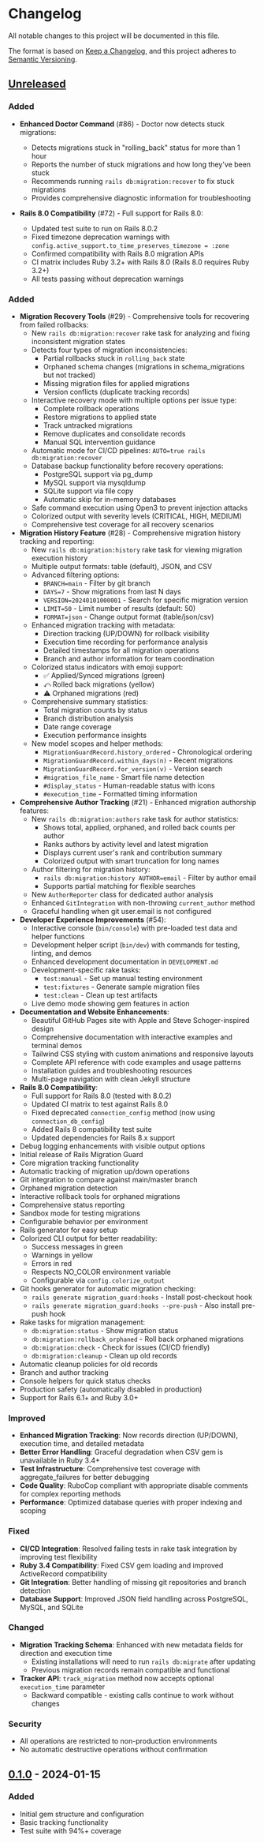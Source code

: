 # Changelog

All notable changes to this project will be documented in this file.

The format is based on [Keep a Changelog](https://keepachangelog.com/en/1.0.0/),
and this project adheres to [Semantic Versioning](https://semver.org/spec/v2.0.0.html).

## [Unreleased]

### Added
- **Enhanced Doctor Command** (#86) - Doctor now detects stuck migrations:
  - Detects migrations stuck in "rolling_back" status for more than 1 hour
  - Reports the number of stuck migrations and how long they've been stuck
  - Recommends running `rails db:migration:recover` to fix stuck migrations
  - Provides comprehensive diagnostic information for troubleshooting

- **Rails 8.0 Compatibility** (#72) - Full support for Rails 8.0:
  - Updated test suite to run on Rails 8.0.2
  - Fixed timezone deprecation warnings with `config.active_support.to_time_preserves_timezone = :zone`
  - Confirmed compatibility with Rails 8.0 migration APIs
  - CI matrix includes Ruby 3.2+ with Rails 8.0 (Rails 8.0 requires Ruby 3.2+)
  - All tests passing without deprecation warnings

### Added
- **Migration Recovery Tools** (#29) - Comprehensive tools for recovering from failed rollbacks:
  - New `rails db:migration:recover` rake task for analyzing and fixing inconsistent migration states
  - Detects four types of migration inconsistencies:
    - Partial rollbacks stuck in `rolling_back` state
    - Orphaned schema changes (migrations in schema_migrations but not tracked)
    - Missing migration files for applied migrations
    - Version conflicts (duplicate tracking records)
  - Interactive recovery mode with multiple options per issue type:
    - Complete rollback operations
    - Restore migrations to applied state
    - Track untracked migrations
    - Remove duplicates and consolidate records
    - Manual SQL intervention guidance
  - Automatic mode for CI/CD pipelines: `AUTO=true rails db:migration:recover`
  - Database backup functionality before recovery operations:
    - PostgreSQL support via pg_dump
    - MySQL support via mysqldump
    - SQLite support via file copy
    - Automatic skip for in-memory databases
  - Safe command execution using Open3 to prevent injection attacks
  - Colorized output with severity levels (CRITICAL, HIGH, MEDIUM)
  - Comprehensive test coverage for all recovery scenarios
- **Migration History Feature** (#28) - Comprehensive migration history tracking and reporting:
  - New `rails db:migration:history` rake task for viewing migration execution history
  - Multiple output formats: table (default), JSON, and CSV
  - Advanced filtering options:
    - `BRANCH=main` - Filter by git branch
    - `DAYS=7` - Show migrations from last N days
    - `VERSION=20240101000001` - Search for specific migration version
    - `LIMIT=50` - Limit number of results (default: 50)
    - `FORMAT=json` - Change output format (table/json/csv)
  - Enhanced migration tracking with metadata:
    - Direction tracking (UP/DOWN) for rollback visibility
    - Execution time recording for performance analysis
    - Detailed timestamps for all migration operations
    - Branch and author information for team coordination
  - Colorized status indicators with emoji support:
    - ✅ Applied/Synced migrations (green)
    - ⤺ Rolled back migrations (yellow)
    - ⚠️ Orphaned migrations (red)
  - Comprehensive summary statistics:
    - Total migration counts by status
    - Branch distribution analysis
    - Date range coverage
    - Execution performance insights
  - New model scopes and helper methods:
    - `MigrationGuardRecord.history_ordered` - Chronological ordering
    - `MigrationGuardRecord.within_days(n)` - Recent migrations
    - `MigrationGuardRecord.for_version(v)` - Version search
    - `#migration_file_name` - Smart file name detection
    - `#display_status` - Human-readable status with icons
    - `#execution_time` - Formatted timing information
- **Comprehensive Author Tracking** (#21) - Enhanced migration authorship features:
  - New `rails db:migration:authors` rake task for author statistics:
    - Shows total, applied, orphaned, and rolled back counts per author
    - Ranks authors by activity level and latest migration
    - Displays current user's rank and contribution summary
    - Colorized output with smart truncation for long names
  - Author filtering for migration history:
    - `rails db:migration:history AUTHOR=email` - Filter by author email
    - Supports partial matching for flexible searches
  - New `AuthorReporter` class for dedicated author analysis
  - Enhanced `GitIntegration` with non-throwing `current_author` method
  - Graceful handling when git user.email is not configured
- **Developer Experience Improvements** (#54):
  - Interactive console (`bin/console`) with pre-loaded test data and helper functions
  - Development helper script (`bin/dev`) with commands for testing, linting, and demos
  - Enhanced development documentation in `DEVELOPMENT.md`
  - Development-specific rake tasks:
    - `test:manual` - Set up manual testing environment
    - `test:fixtures` - Generate sample migration files
    - `test:clean` - Clean up test artifacts
  - Live demo mode showing gem features in action
- **Documentation and Website Enhancements**:
  - Beautiful GitHub Pages site with Apple and Steve Schoger-inspired design
  - Comprehensive documentation with interactive examples and terminal demos
  - Tailwind CSS styling with custom animations and responsive layouts
  - Complete API reference with code examples and usage patterns
  - Installation guides and troubleshooting resources
  - Multi-page navigation with clean Jekyll structure
- **Rails 8.0 Compatibility**:
  - Full support for Rails 8.0 (tested with 8.0.2)
  - Updated CI matrix to test against Rails 8.0
  - Fixed deprecated `connection_config` method (now using `connection_db_config`)
  - Added Rails 8 compatibility test suite
  - Updated dependencies for Rails 8.x support
- Debug logging enhancements with visible output options
- Initial release of Rails Migration Guard
- Core migration tracking functionality
- Automatic tracking of migration up/down operations
- Git integration to compare against main/master branch
- Orphaned migration detection
- Interactive rollback tools for orphaned migrations
- Comprehensive status reporting
- Sandbox mode for testing migrations
- Configurable behavior per environment
- Rails generator for easy setup
- Colorized CLI output for better readability:
  - Success messages in green
  - Warnings in yellow
  - Errors in red
  - Respects NO_COLOR environment variable
  - Configurable via `config.colorize_output`
- Git hooks generator for automatic migration checking:
  - `rails generate migration_guard:hooks` - Install post-checkout hook
  - `rails generate migration_guard:hooks --pre-push` - Also install pre-push hook
- Rake tasks for migration management:
  - `db:migration:status` - Show migration status
  - `db:migration:rollback_orphaned` - Roll back orphaned migrations
  - `db:migration:check` - Check for issues (CI/CD friendly)
  - `db:migration:cleanup` - Clean up old records
- Automatic cleanup policies for old records
- Branch and author tracking
- Console helpers for quick status checks
- Production safety (automatically disabled in production)
- Support for Rails 6.1+ and Ruby 3.0+

### Improved
- **Enhanced Migration Tracking**: Now records direction (UP/DOWN), execution time, and detailed metadata
- **Better Error Handling**: Graceful degradation when CSV gem is unavailable in Ruby 3.4+
- **Test Infrastructure**: Comprehensive test coverage with aggregate_failures for better debugging
- **Code Quality**: RuboCop compliant with appropriate disable comments for complex reporting methods
- **Performance**: Optimized database queries with proper indexing and scoping

### Fixed
- **CI/CD Integration**: Resolved failing tests in rake task integration by improving test flexibility
- **Ruby 3.4 Compatibility**: Fixed CSV gem loading and improved ActiveRecord compatibility
- **Git Integration**: Better handling of missing git repositories and branch detection
- **Database Support**: Improved JSON field handling across PostgreSQL, MySQL, and SQLite

### Changed
- **Migration Tracking Schema**: Enhanced with new metadata fields for direction and execution time
  - Existing installations will need to run `rails db:migrate` after updating
  - Previous migration records remain compatible and functional
- **Tracker API**: `track_migration` method now accepts optional `execution_time` parameter
  - Backward compatible - existing calls continue to work without changes

### Security
- All operations are restricted to non-production environments
- No automatic destructive operations without confirmation

## [0.1.0] - 2024-01-15

### Added
- Initial gem structure and configuration
- Basic tracking functionality
- Test suite with 94%+ coverage

[Unreleased]: https://github.com/tommy2118/rails-migration-guard/compare/v0.1.0...HEAD
[0.1.0]: https://github.com/tommy2118/rails-migration-guard/releases/tag/v0.1.0